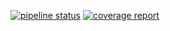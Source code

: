 [![pipeline status](https://stv.csie.ntut.edu.tw/fourbags/GeoProject/badges/master/pipeline.svg)](https://stv.csie.ntut.edu.tw/fourbags/GeoProject/commits/master)
[![coverage report](https://stv.csie.ntut.edu.tw/fourbags/GeoProject/badges/master/coverage.svg)](https://stv.csie.ntut.edu.tw/fourbags/GeoProject/commits/master)